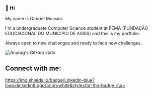 ### 👋 Hi 
My name is Gabriel Mossini.

 I'm a undergraduate Computer Science student at FEMA (FUNDAÇÃO EDUCACIONAL DO MUNICIPIO DE ASSIS) and this is my portfolio. 

 Always open to new challenges and ready to face new challenges.

![Anurag's GitHub stats](https://github-readme-stats.vercel.app/api?username=gamossini&show_icons=true&theme=midnight-purple)

## Connect with me:



<div>
   <a href="(https://www.linkedin.com/in/gabrielmossini/)">
 https://img.shields.io/badge/LinkedIn-blue?logo=linkedin&logoColor=white&style=for-the-badge
   <\a>
 </div>
